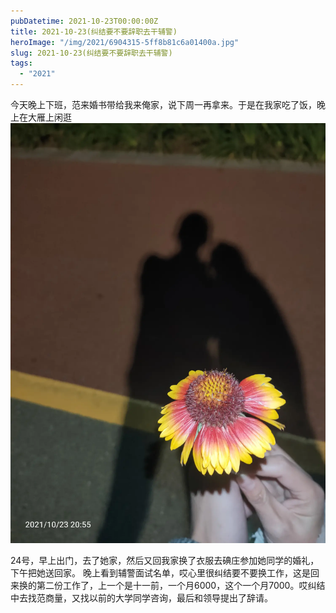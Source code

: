 ```yaml
---
pubDatetime: 2021-10-23T00:00:00Z
title: 2021-10-23(纠结要不要辞职去干辅警)
heroImage: "/img/2021/6904315-5ff8b81c6a01400a.jpg"
slug: 2021-10-23(纠结要不要辞职去干辅警)
tags:
  - "2021"
---
```


今天晚上下班，范来婚书带给我来俺家，说下周一再拿来。于是在我家吃了饭，晚上在大雁上闲逛![](../../../../public/img/2021/6904315-5ff8b81c6a01400a.jpg)

24号，早上出门，去了她家，然后又回我家换了衣服去碘庄参加她同学的婚礼，下午把她送回家。
晚上看到辅警面试名单，哎心里很纠结要不要换工作，这是回来换的第二份工作了，上一个是十一前，一个月6000，这个一个月7000。哎纠结中去找范商量，又找以前的大学同学咨询，最后和领导提出了辞请。
